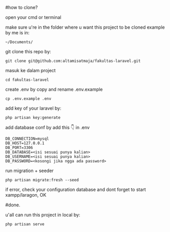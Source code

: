 #how to clone?

open your cmd or terminal

make sure u're in the folder where u want this project to be cloned
example by me is in:
```
~/Documents/
```

git clone this repo by:
```
git clone git@github.com:altamisatmaja/fakultas-laravel.git
```

masuk ke dalam project
```
cd fakultas-laravel
```

create .env by copy and rename .env.example
```
cp .env.example .env
```

add key of your laravel by:
```
php artisan key:generate
```

add database conf by add this 👇 in .env
```
DB_CONNECTION=mysql
DB_HOST=127.0.0.1
DB_PORT=3306
DB_DATABASE=<isi sesuai punya kalian>
DB_USERNAME=<isi sesuai punya kalian>
DB_PASSWORD=<kosongi jika ngga ada password>
```

run migration + seeder
```
php artisan migrate:fresh --seed
```

if error, check your configuration database and dont forget to start xampp/laragon, OK

#done.

u'all can run this project in local by:
```
php artisan serve
```